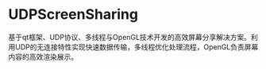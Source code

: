 # UDPScreenSharing
基于qt框架、UDP协议、多线程与OpenGL技术开发的高效屏幕分享解决方案。利用UDP的无连接特性实现快速数据传输，多线程优化处理流程，OpenGL负责屏幕内容的高效渲染展示。
